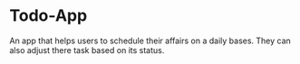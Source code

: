 # Todo-App
An app that helps users to schedule their affairs on a daily bases. They can also adjust there task based on its status.
